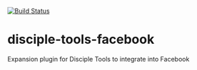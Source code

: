 [![Build Status](https://travis-ci.org/DiscipleTools/disciple-tools-facebook.svg?branch=master)](https://travis-ci.org/DiscipleTools/disciple-tools-facebook)

# disciple-tools-facebook
Expansion plugin for Disciple Tools to integrate into Facebook
